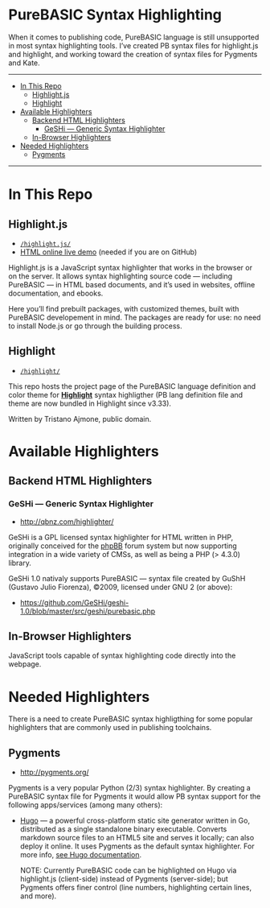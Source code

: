PureBASIC Syntax Highlighting
=============================

When it comes to publishing code, PureBASIC language is still unsupported in most syntax highlighting tools. I’ve created PB syntax files for highlight.js and highlight, and working toward the creation of syntax files for Pygments and Kate.

------------------------------------------------------------------------

<!-- #toc -->
-   [In This Repo](#in-this-repo)
    -   [Highlight.js](#highlightjs)
    -   [Highlight](#highlight)
-   [Available Highlighters](#available-highlighters)
    -   [Backend HTML Highlighters](#backend-html-highlighters)
        -   [GeSHi — Generic Syntax Highlighter](#geshi--generic-syntax-highlighter)
    -   [In-Browser Highlighters](#in-browser-highlighters)
-   [Needed Highlighters](#needed-highlighters)
    -   [Pygments](#pygments)

<!-- /toc -->

------------------------------------------------------------------------

In This Repo
============

Highlight.js
------------

-   [`/highlight.js/`](./highlight.js/)
-   [HTML online live demo](https://cdn.rawgit.com/tajmone/purebasic-archives/2897d28/syntax-highlighting/highlight.js/pb-prebuilt/hljs-all/example.html) (needed if you are on GitHub)

Highlight.js is a JavaScript syntax highlighter that works in the browser or on the server. It allows syntax highlighting source code — including PureBASIC — in HTML based documents, and it’s used in websites, offline documentation, and ebooks.

Here you’ll find prebuilt packages, with customized themes, built with PureBASIC developement in mind. The packages are ready for use: no need to install Node.js or go through the building process.

Highlight
---------

-   [`/highlight/`](./highlight/)

This repo hosts the project page of the PureBASIC language definition and color theme for [**Highlight**](http://www.andre-simon.de/doku/highlight/en/highlight.php) syntax highligther (PB lang definition file and theme are now bundled in Highlight since v3.33).

Written by Tristano Ajmone, public domain.

Available Highlighters
======================

Backend HTML Highlighters
-------------------------

### GeSHi — Generic Syntax Highlighter

-   <http://qbnz.com/highlighter/>

GeSHi is a GPL licensed syntax highlighter for HTML written in PHP, originally conceived for the [phpBB](http://phpbb.net/) forum system but now supporting integration in a wide variety of CMSs, as well as being a PHP (&gt; 4.3.0) library.

GeSHi 1.0 nativaly supports PureBASIC — syntax file created by GuShH (Gustavo Julio Fiorenza), ©2009, licensed under GNU 2 (or above):

-   <https://github.com/GeSHi/geshi-1.0/blob/master/src/geshi/purebasic.php>

In-Browser Highlighters
-----------------------

JavaScript tools capable of syntax highlighting code directly into the webpage.

Needed Highlighters
===================

There is a need to create PureBASIC syntax highligthing for some popular highlighters that are commonly used in publishing toolchains.

Pygments
--------

-   <http://pygments.org/>

Pygments is a very popular Python (2/3) syntax highlighter. By creating a PureBASIC syntax file for Pygments it would allow PB syntax support for the following apps/services (among many others):

-   [Hugo](https://gohugo.io/) — a powerful cross-platform static site generator written in Go, distributed as a single standalone binary executable. Converts markdown source files to an HTML5 site and serves it locally; can also deploy it online. It uses Pygments as the default syntax highlighter. For more info, [see Hugo documentation](https://gohugo.io/extras/highlighting).

    NOTE: Currently PureBASIC code can be highlighted on Hugo via highlight.js (client-side) instead of Pygments (server-side); but Pygments offers finer control (line numbers, highlighting certain lines, and more).


